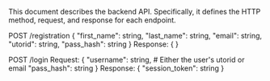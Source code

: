 This document describes the backend API. Specifically, it defines the HTTP
method, request, and response for each endpoint.

POST /registration
{
  "first_name": string,
  "last_name": string,
  "email": string,
  "utorid": string,
  "pass_hash": string
}
Response: {
}

POST /login
Request: {
  "username": string, # Either the user's utorid or email
  "pass_hash": string
}
Response: {
	"session_token": string
}

